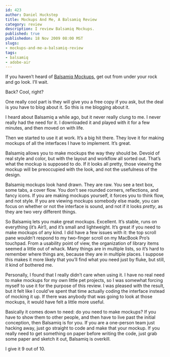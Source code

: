 ```yaml
--- 
id: 423
author: Daniel Huckstep
title: Mockups And Me, A Balsamiq Review
category: review
description: I review Balsamiq Mockups.
published: true
publishedon: 18 Nov 2009 08:00 MST
slugs: 
- mockups-and-me-a-balsamiq-review
tags: 
- balsamiq
- adobe-air
---
```

If you haven’t heard of [Balsamiq Mockups](http://www.balsamiq.com/),
get out from under your rock and go look. I’ll wait.

Back? Cool, right?

One really cool part is they will give you a free copy if you ask, but
the deal is you have to blog about it. So this is me blogging about it.

I heard about Balsamiq a while ago, but it never really clung to me. I
never really had the need for it. I downloaded it and played with it for
a few minutes, and then moved on with life.

Then we started to use it at work. It’s a big hit there. They love it
for making mockups of all the interfaces I have to implement. It’s
great.

Balsamiq allows you to make mockups the way they should be. Devoid of
real style and color, but with the layout and workflow all sorted out.
That’s what the mockup is supposed to do. If it looks all pretty, those
viewing the mockup will be preoccupied with the look, and not the
usefulness of the design.

Balsamiq mockups look hand drawn. They are raw. You see a text box, some
tabs, a cover flow. You don’t see rounded corners, reflections, and
fancy icons. If you are making mockups yourself, it forces you to think
flow, and not style. If you are viewing mockups somebody else made, you
can focus on whether or not the interface is sound, and not if it looks
*pretty*, as they are two very different things.

So Balsamiq lets you make great mockups. Excellent. It’s stable, runs on
everything (it’s Air!), and it’s small and lightweight. It’s great if
you need to make mockups of any kind. I did have a few issues with it:
the top scroll pane wouldn’t respond to my two-finger scroll on my
MacBook Pro’s touchpad. From a usability point of view, the organization
of library items seemed a little out of whack. Many things are in
multiple lists, so it’s hard to remember where things are, because they
are in multiple places. I suppose this makes it more likely that you’ll
find what you need just by fluke, but still, it kind of bothered me.

Personally, I found that I really didn’t care when using it. I have no
real need to make mockups for my own little pet projects, so I was
somewhat forcing myself to use it for the purpose of this review. I was
pleased with the result, but it felt like I could’ve spent that time
actually coding the interface instead of mocking it up. If there was
anybody that was going to look at those mockups, it would have felt a
little more useful.

Basically it comes down to need: do you need to make mockups? If you
have to show them to other people, and then have to live past the
initial conception, then Balsamiq is for you. If you are a one-person
team just hacking away, just go straight to code and make that your
mockup. If you really need to get something on paper before writing the
code, just grab some paper and sketch it out, Balsamiq is overkill.

I give it 9 out of 10.